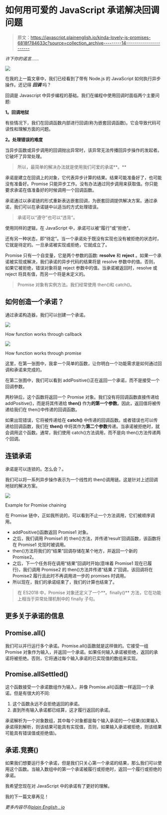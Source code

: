 # 如何用可爱的 JavaScript 承诺解决回调问题

> 原文：<https://javascript.plainenglish.io/kinda-lovely-js-promises-6818f784633c?source=collection_archive---------14----------------------->

*许下你的诺言……*

![](img/5d45aae4be95260cbba7141c73ac125b.png)

在我的上一篇文章中，我们已经看到了带有 Node.js 的 JavaScript 如何执行异步操作。还记得 ***回调*** 吗？

回调是 Javascript 中异步编程的基础。我们在编程中使用回调时面临两个主要问题:

**1。回调地狱**

有些情况下，我们在回调函数内部进行回调(称为嵌套回调函数)。它会导致代码可读性和理解方面的问题。

**2。处理错误的难度**

当异步函数或异步调用的回调抛出异常时，该异常无法传播回异步操作的发起者。它破坏了异常处理。

> 所以，最简单的解决办法就是使用我们可爱的承诺**。**

承诺是建立在回调上的对象，它代表异步计算的结果。结果可能准备好了，也可能没有准备好。Promise 只能异步工作。没有办法通过同步调用来获取值。你只能要求承诺在值准备好的时候调用一个回调函数。

承诺通过以承诺链的形式重新表达嵌套回调，为嵌套回调提供解决方案。通过承诺，我们可以在承诺链中以适当的方式处理错误。

> 承诺可以“遵守”也可以“违背”。

使用同样的逻辑，在 JavaScript 中，承诺可以被“履行”或“拒绝”。

还有另一种状态，即“待定”。当一个承诺处于既没有实现也没有被拒绝的状态时，它就是待定的。一旦承诺被实现或拒绝，它就成立了。

Promise 只有一个自变量，它是两个参数的函数: **resolve** 和 **reject** 。如果一个承诺被实现或解决，我们承诺的异步代码的结果将是 resolve 参数中的值。否则，如果它被拒绝，错误对象将是 reject 参数中的值。当承诺被返回时，resolve 或 reject 将具有值，而另一个将是未定义的。

> Promise 对象有实例方法。我们经常使用 then()和 catch()。

## 如何创造一个承诺？

通过承诺构造器，我们可以创建一个承诺。

![](img/49c17402552896f00c84916e8654db77.png)

How function works through callback

![](img/ffdfe9246cefc7fc77b693faa3fb3135.png)

How function works through promise

这里，在第一张图中，我拿一个简单的函数，让你明白一个功能需求是如何通过回调和承诺来完成的。

在第二张图中，我们可以看到 addPositive()正在返回一个承诺，而不是接受一个回调参数。

两秒钟后，这个函数将返回一个 Promise 对象。我们没有将回调函数直接传递给 addPositive()，而是将其传递给 **then()** 作为**的第一个参数**。因此，返回值将被传递给我们在 then()中传递的回调函数。

如果出现错误，它将被传递给在 **catch()** 中传递的回调函数。或者错误也可以传递给回调函数，我们在 **then()** 中将其作为**第二个参数**传递。当承诺被拒绝时，就会调用这个函数。通常，我们使用 catch()方法调用，而不是向 then()方法传递两个回调。

## 连锁承诺

承诺是可以连锁的。怎么会？。

我们可以将一系列异步操作表示为一个线性的 then()调用链。这是针对上述回调地狱的解决方案。

![](img/1333144503d15ce39deb3e2c714fe8ac.png)

Example for Promise chaining

在 Promise 链中，正如我所说的，可以看到不止一个方法调用，它们被顺序调用。

*   addPositive()函数返回 Promise1 对象。
*   之后，我们调用 Promise1 的 then()方法，并传递‘result’回调函数，该函数将在 Promise1 兑现时被调用。
*   then()方法将我们的“结果”回调存储在某个地方，并返回一个新的 Promise2。
*   之后，下一个任务将在调用“结果”回调时开始(意味着 Promise1 现在已履行)，我们调用 Promise2 的 then()方法并传递“结果 2”回调，该回调将在 Promise2 履行且此时不再调用进一步的 promises 时调用。
*   所以现在，我们的承诺结束了，我们的计算也结束了。

> 在 ES2018 中，Promise 对象还定义了一个**。finally()** 方法，它在功能上相当于异常处理机制中的 finally 子句。

## 更多关于承诺的信息

## Promise.all()

我们可以并行运行多个承诺。Promise.all()函数就是这样做的。它接受一组 Promise 对象作为输入，并返回一个承诺。如果任何输入承诺被拒绝，返回的承诺将被拒绝。否则，它将通过每个输入承诺的已实现值的数组来实现。

## Promise.allSettled()

这个函数接受一个承诺数组作为输入，并像 Promise.all()函数一样返回一个承诺。但是有很大的不同:

1.  这个函数永远不会拒绝返回的承诺。
2.  直到所有输入承诺都已结算，这才履行返回的承诺。

承诺解析为一个对象数组，其中每个对象都是每个输入承诺的一个结果(如果输入承诺得到解析，则该结果可能具有实现值，否则，如果输入承诺被拒绝，则该结果可能具有错误值或拒绝值)。

## 承诺.竞赛()

如果我们想要运行多个承诺，但是我们只关心第一个承诺的结果，那么我们可以使用这个函数。当输入数组中的第一个承诺被履行或拒绝时，返回一个履行或拒绝的承诺。

我希望您现在对 JavaScript 中的承诺有了更好的理解。

我的下一篇文章再见！

*更多内容尽在*[*plain English . io*](http://plainenglish.io/)